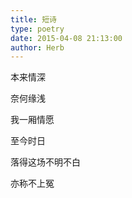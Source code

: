 ```yaml
---
title: 短诗
type: poetry
date: 2015-04-08 21:13:00
author: Herb
---
```

本来情深

奈何缘浅

我一厢情愿

至今时日

落得这场不明不白

亦称不上冤